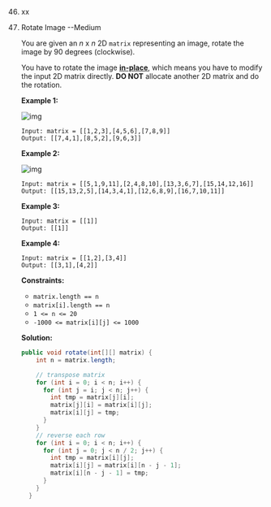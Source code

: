 46. xx



48. Rotate Image  --Medium

    You are given an *n* x *n* 2D `matrix` representing an image, rotate the image by 90 degrees (clockwise).

    You have to rotate the image [**in-place**](https://en.wikipedia.org/wiki/In-place_algorithm), which means you have to modify the input 2D matrix directly. **DO NOT** allocate another 2D matrix and do the rotation.

     

    **Example 1:**

    ![img](https://assets.leetcode.com/uploads/2020/08/28/mat1.jpg)

    ```
    Input: matrix = [[1,2,3],[4,5,6],[7,8,9]]
    Output: [[7,4,1],[8,5,2],[9,6,3]]
    ```

    **Example 2:**

    ![img](https://assets.leetcode.com/uploads/2020/08/28/mat2.jpg)

    ```
    Input: matrix = [[5,1,9,11],[2,4,8,10],[13,3,6,7],[15,14,12,16]]
    Output: [[15,13,2,5],[14,3,4,1],[12,6,8,9],[16,7,10,11]]
    ```

    **Example 3:**

    ```
    Input: matrix = [[1]]
    Output: [[1]]
    ```

    **Example 4:**

    ```
    Input: matrix = [[1,2],[3,4]]
    Output: [[3,1],[4,2]]
    ```

    **Constraints:**

    - `matrix.length == n`
    - `matrix[i].length == n`
    - `1 <= n <= 20`
    - `-1000 <= matrix[i][j] <= 1000`

    **Solution:**

    ```java
    public void rotate(int[][] matrix) {
        int n = matrix.length;
    
        // transpose matrix
        for (int i = 0; i < n; i++) {
          for (int j = i; j < n; j++) {
            int tmp = matrix[j][i];
            matrix[j][i] = matrix[i][j];
            matrix[i][j] = tmp;
          }
        }
        // reverse each row
        for (int i = 0; i < n; i++) {
          for (int j = 0; j < n / 2; j++) {
            int tmp = matrix[i][j];
            matrix[i][j] = matrix[i][n - j - 1];
            matrix[i][n - j - 1] = tmp;
          }
        }
      }
    ```

    